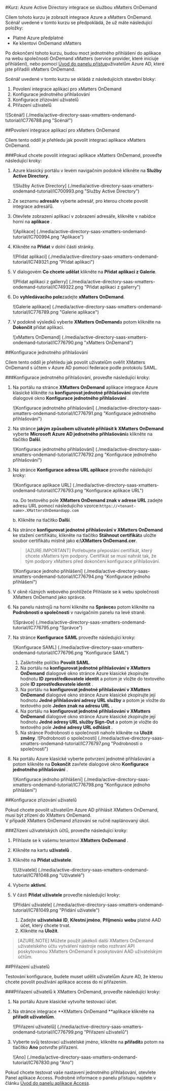 <properties 
    pageTitle="Kurz: Azure Active Directory integrace se službou xMatters OnDemand | Microsoft Azure"
    description="Naučte se používat xMatters OnDemand s Azure Active Directory povolit jednotné přihlašování, automatizované zřizování a další!" 
    services="active-directory" 
    authors="jeevansd"  
    documentationCenter="na" 
    manager="femila"/>
<tags 
    ms.service="active-directory" 
    ms.devlang="na" 
    ms.topic="article" 
    ms.tgt_pltfrm="na" 
    ms.workload="identity" 
    ms.date="09/09/2016" 
    ms.author="jeedes" />

#<a name="tutorial-azure-active-directory-integration-with-xmatters-ondemand"></a>Kurz: Azure Active Directory integrace se službou xMatters OnDemand
  
Cílem tohoto kurzu je zobrazit integrace Azure a xMatters OnDemand. Scénář uvedené v tomto kurzu se předpokládá, že už máte následující položky:

-   Platné Azure předplatné
-   Ke klientovi OnDemand xMatters
  
Po dokončení tohoto kurzu, budou moct jednotného přihlášení do aplikace na webu společnosti OnDemand xMatters (service provider, které iniciuje přihlášení), nebo pomocí [Úvod do panelu přístup](active-directory-saas-access-panel-introduction.md)uživatelům Azure AD, které jste přiřadili xMatters OnDemand.
  
Scénář uvedené v tomto kurzu se skládá z následujících stavební bloky:

1.  Povolení integrace aplikací pro xMatters OnDemand
2.  Konfigurace jednotného přihlašování
3.  Konfigurace zřizování uživatelů
4.  Přiřazení uživatelů

![Scénář] (./media/active-directory-saas-xmatters-ondemand-tutorial/IC776788.png "Scénář")

##<a name="enabling-the-application-integration-for-xmatters-ondemand"></a>Povolení integrace aplikací pro xMatters OnDemand
  
Cílem tento oddíl je přehledu jak povolit integraci aplikace xMatters OnDemand.

###<a name="to-enable-the-application-integration-for-xmatters-ondemand-perform-the-following-steps"></a>Pokud chcete povolit integraci aplikace xMatters OnDemand, proveďte následující kroky:

1.  Azure klasický portálu v levém navigačním podokně klikněte na **Služby Active Directory**.

    ![Služby Active Directory] (./media/active-directory-saas-xmatters-ondemand-tutorial/IC700993.png "Služby Active Directory")

2.  Ze seznamu **adresáře** vyberte adresář, pro kterou chcete povolit integrace adresářů.

3.  Otevřete zobrazení aplikací v zobrazení adresáře, klikněte v nabídce horní na **aplikace** .

    ![Aplikace] (./media/active-directory-saas-xmatters-ondemand-tutorial/IC700994.png "Aplikace")

4.  Klikněte na **Přidat** v dolní části stránky.

    ![Přidat aplikaci] (./media/active-directory-saas-xmatters-ondemand-tutorial/IC749321.png "Přidat aplikaci")

5.  V dialogovém **Co chcete udělat** klikněte na **Přidat aplikaci z Galerie**.

    ![Přidat aplikaci z gallerry] (./media/active-directory-saas-xmatters-ondemand-tutorial/IC749322.png "Přidat aplikaci z gallerry")

6.  Do **vyhledávacího pole**zadejte **xMatters OnDemand**.

    ![Galerie aplikace] (./media/active-directory-saas-xmatters-ondemand-tutorial/IC776789.png "Galerie aplikace")

7.  V podokně výsledků vyberte **XMatters OnDemand**a potom klikněte na **Dokončit** přidat aplikaci.

    ![xMatters OnDemand] (./media/active-directory-saas-xmatters-ondemand-tutorial/IC776790.png "xMatters OnDemand")

##<a name="configuring-single-sign-on"></a>Konfigurace jednotného přihlašování
  
Cílem tento oddíl je přehledu jak povolit uživatelům ověřit XMatters OnDemand s účtem v Azure AD pomocí federace podle protokolu SAML.

###<a name="to-configure-single-sign-on-perform-the-following-steps"></a>Konfigurace jednotného přihlašování, proveďte následující kroky:

1.  Na portálu na stránce **XMatters OnDemand** aplikace integrace Azure klasické klikněte na **konfigurovat jednotné přihlašování** otevřete dialogové okno **Konfigurace jednotného přihlašování** .

    ![Konfigurace jednotného přihlašování] (./media/active-directory-saas-xmatters-ondemand-tutorial/IC776791.png "Konfigurace jednotného přihlašování")

2.  Na stránce **jakým způsobem uživatelé přihlásit k XMatters OnDemand** vyberte **Microsoft Azure AD jednotného přihlašování**a klikněte na tlačítko **Další**.

    ![Konfigurace jednotného přihlašování] (./media/active-directory-saas-xmatters-ondemand-tutorial/IC776792.png "Konfigurace jednotného přihlašování")

3.  Na stránce **Konfigurace adresa URL aplikace** proveďte následující kroky:

    ![Konfigurace aplikace URL] (./media/active-directory-saas-xmatters-ondemand-tutorial/IC776793.png "Konfigurace aplikace URL")

    na. Do textového pole **XMatters OnDemand znak v adrese URL** zadejte adresu URL pomocí následujícího vzorce:`https://<tenant-name>.XMattersOnDemandapp.com`

    b. Klikněte na tlačítko **Další**.


4.  Na stránce **konfigurovat jednotné přihlašování v XMatters OnDemand** ke stažení certifikátu, klikněte na tlačítko **Stáhnout certifikát**a uložte soubor certifikátu místně jako **c:\\XMatters OnDemand.cer**.

    >[AZURE.IMPORTANT] Potřebujete přeposlání certifikát, který chcete xMatters tým podpory. Certifikát se musí nahrát tak, že tým podpory xMatters před dokončení konfigurace přihlašování.

    ![Konfigurace jednoho přihlášení] (./media/active-directory-saas-xmatters-ondemand-tutorial/IC776794.png "Konfigurace jednoho přihlášení")

5.  V okně různých webového prohlížeče Přihlaste se k webu společnosti XMatters OnDemand jako správce.

6.  Na panelu nástrojů na horní klikněte na **Správce**a potom klikněte na **Podrobnosti o společnosti** v navigačním panelu na levé straně.

    ![Správce] (./media/active-directory-saas-xmatters-ondemand-tutorial/IC776795.png "Správce")

7.  Na stránce **Konfigurace SAML** proveďte následující kroky:

    ![Konfigurace SAML] (./media/active-directory-saas-xmatters-ondemand-tutorial/IC776796.png "Konfigurace SAML")

    1.  Zaškrtněte políčko **Povolit SAML**.
    2.  Na portálu na **konfigurovat jednotné přihlašování v XMatters OnDemand** dialogové okno stránce Azure klasické zkopírujte hodnotu **ID zprostředkovatele identit** a potom je vložte do textového pole **ID zprostředkovatele identit** .
    3.  Na portálu na **konfigurovat jednotné přihlašování v XMatters OnDemand** dialogové okno stránce Azure klasické zkopírujte její hodnotu **Jedné přihlašování adresy URL služby** a potom je vložte do textového pole **Jeden znak na adresu URL** .
    4.  Na portálu na **konfigurovat jednotné přihlašování v XMatters OnDemand** dialogové okno stránce Azure klasické zkopírujte její hodnotu **Jedné adresy URL služby Sign-Out** a potom je vložte do textového pole **Jedné adresy URL odhlásit** .
    5.  Na stránce Podrobnosti o společnosti nahoře klikněte na **Uložit změny**.
        ![Podrobnosti o společnosti] (./media/active-directory-saas-xmatters-ondemand-tutorial/IC776797.png "Podrobnosti o společnosti")

8.  Na portálu Azure klasické vyberte potvrzení jednotné přihlašování a potom klikněte na **Dokončit** zavřete dialogové okno **Konfigurace jednotného přihlašování** .

    ![Konfigurace jednoho přihlášení] (./media/active-directory-saas-xmatters-ondemand-tutorial/IC776798.png "Konfigurace jednoho přihlášení")

##<a name="configuring-user-provisioning"></a>Konfigurace zřizování uživatelů
  
Pokud chcete povolit uživatelům Azure AD přihlásit XMatters OnDemand, musí být zřízení do XMatters OnDemand.  
V případě XMatters OnDemand zřizování se ručně naplánovaný úkol.

###<a name="to-provision-a-user-accounts-perform-the-following-steps"></a>Zřízení uživatelských účtů, proveďte následující kroky:

1.  Přihlaste se k vašemu tenantovi **XMatters OnDemand** .

2.  Klikněte na kartu **uživatelů** .

3.  Klikněte na **Přidat uživatele**.

    ![Uživatelé] (./media/active-directory-saas-xmatters-ondemand-tutorial/IC781048.png "Uživatelé")

4.  Vyberte **aktivní**.

5.  V části **Přidat uživatele** proveďte následující kroky:

    ![Přidání uživatele] (./media/active-directory-saas-xmatters-ondemand-tutorial/IC781049.png "Přidání uživatele")

    1.  Zadejte **uživatelské ID**, **Křestní jméno**, **Příjmení**a **webu** platné AAD účet, který chcete trvat.
    2.  Klikněte na **Uložit**.

>[AZURE.NOTE] Můžete použít jakékoli další XMatters OnDemand uživatelského účtu vytváření nástroje nebo rozhraní API poskytovanou XMatters OnDemand k poskytování AAD uživatelským účtům.

##<a name="assigning-users"></a>Přiřazení uživatelů
  
Testování konfigurace, budete muset udělit uživatelům Azure AD, že kterou chcete povolit používání aplikace access do ní přiřazením.

###<a name="to-assign-users-to-xmatters-ondemand-perform-the-following-steps"></a>Přiřazení uživatelů k XMatters OnDemand, proveďte následující kroky:

1.  Na portálu Azure klasické vytvořte testovací účet.

2.  Na stránce integrace **XMatters OnDemand **aplikace klikněte na **přiřadit uživatelům**.

    ![Přiřazení uživatelů] (./media/active-directory-saas-xmatters-ondemand-tutorial/IC776799.png "Přiřazení uživatelů")

3.  Vyberte svůj testovací uživatelské jméno, klikněte na **přiřadit**a potom na tlačítko **Ano** potvrďte přiřazení.

    ![Ano] (./media/active-directory-saas-xmatters-ondemand-tutorial/IC767830.png "Ano")
  
Pokud chcete testovat vaše nastavení jednotného přihlašování, otevřete Panel aplikace Access. Podrobné informace o panelu přístupu najdete v článku [Úvod do panelu aplikace Access](active-directory-saas-access-panel-introduction.md).